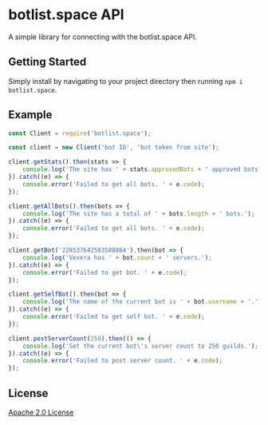 # botlist.space API
A simple library for connecting with the botlist.space API.

## Getting Started
Simply install by navigating to your project directory then running `npm i botlist.space`.

## Example

```js
const Client = require('botlist.space');

const client = new Client('bot ID', 'bot token from site');

client.getStats().then(stats => {
	console.log('The site has ' + stats.approvedBots + ' approved bots and ' + stats.unapprovedBots + ' unapproved bots.');
}).catch((e) => {
	console.error('Failed to get all bots. ' + e.code);
});

client.getAllBots().then(bots => {
	console.log('The site has a total of ' + bots.length + ' bots.');
}).catch((e) => {
	console.error('Failed to get all bots. ' + e.code);
});

client.getBot('228537642583588864').then(bot => {
	console.log('Vexera has ' + bot.count + ' servers.');
}).catch((e) => {
	console.error('Failed to get bot. ' + e.code);
});

client.getSelfBot().then(bot => {
	console.log('The name of the current bot is ' + bot.username + '.');
}).catch((e) => {
	console.error('Failed to get self bot. ' + e.code);
});

client.postServerCount(250).then(() => {
	console.log('Set the current bot\'s server count to 250 guilds.');
}).catch((e) => {
	console.error('Failed to post server count. ' + e.code);
});
```

## License
[Apache 2.0 License](https://github.com/botlist-space/api/blob/master/LICENSE)